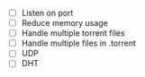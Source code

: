 - [ ] Listen on port
- [ ] Reduce memory usage
- [ ] Handle multiple torrent files
- [ ] Handle multiple files in .torrent
- [ ] UDP
- [ ] DHT
